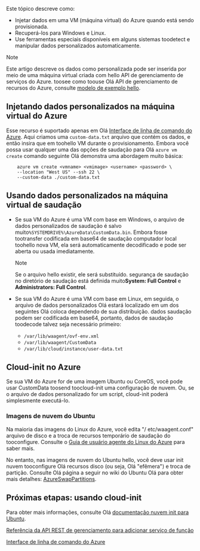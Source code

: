 


Este tópico descreve como:

* Injetar dados em uma VM (máquina virtual) do Azure quando está sendo provisionada.
* Recuperá-los para Windows e Linux.
* Use ferramentas especiais disponíveis em alguns sistemas toodetect e manipular dados personalizados automaticamente.

> [!NOTE]
> Este artigo descreve os dados como personalizada pode ser inserida por meio de uma máquina virtual criada com hello API de gerenciamento de serviços do Azure. toosee como toouse Olá API de gerenciamento de recursos do Azure, consulte [modelo de exemplo hello](https://github.com/Azure/azure-quickstart-templates/tree/master/101-vm-customdata).
> 
> 

## <a name="injecting-custom-data-into-your-azure-virtual-machine"></a>Injetando dados personalizados na máquina virtual do Azure
Esse recurso é suportado apenas em Olá [Interface de linha de comando do Azure](https://github.com/Azure/azure-xplat-cli). Aqui criamos uma `custom-data.txt` arquivo que contém os dados, e então insira que em toohello VM durante o provisionamento. Embora você possa usar qualquer uma das opções de saudação para Olá `azure vm create` comando seguinte Olá demonstra uma abordagem muito básica:

```
    azure vm create <vmname> <vmimage> <username> <password> \  
    --location "West US" --ssh 22 \  
    --custom-data ./custom-data.txt  
```


## <a name="using-custom-data-in-hello-virtual-machine"></a>Usando dados personalizados na máquina virtual de saudação
* Se sua VM do Azure é uma VM com base em Windows, o arquivo de dados personalizados de saudação é salvo muito`%SYSTEMDRIVE%\AzureData\CustomData.bin`. Embora fosse tootransfer codificada em base64 de saudação computador local toohello nova VM, ela será automaticamente decodificado e pode ser aberta ou usada imediatamente.
  
  > [!NOTE]
  > Se o arquivo hello existir, ele será substituído. segurança de saudação no diretório de saudação está definida muito**System: Full Control** e **Administrators: Full Control**.
  > 
  > 
* Se sua VM do Azure é uma VM com base em Linux, em seguida, o arquivo de dados personalizados Olá estará localizado em um dos seguintes Olá coloca dependendo de sua distribuição. dados saudação podem ser codificada em base64, portanto, dados de saudação toodecode talvez seja necessário primeiro:
  
  * `/var/lib/waagent/ovf-env.xml`
  * `/var/lib/waagent/CustomData`
  * `/var/lib/cloud/instance/user-data.txt` 

## <a name="cloud-init-on-azure"></a>Cloud-init no Azure
Se sua VM do Azure for de uma imagem Ubuntu ou CoreOS, você pode usar CustomData toosend toocloud-init uma configuração de nuvem. Ou, se o arquivo de dados personalizado for um script, cloud-init poderá simplesmente executá-lo.

### <a name="ubuntu-cloud-images"></a>Imagens de nuvem do Ubuntu
Na maioria das imagens do Linux do Azure, você edita "/ etc/waagent.conf" arquivo de disco e a troca de recursos temporário de saudação do tooconfigure. Consulte o [Guia de usuário agente do Linux do Azure](../articles/virtual-machines/linux/agent-user-guide.md?toc=%2fazure%2fvirtual-machines%2flinux%2ftoc.json) para saber mais.

No entanto, nas imagens de nuvem do Ubuntu hello, você deve usar init nuvem tooconfigure Olá recursos disco (ou seja, Olá "efêmera") e troca de partição. Consulte Olá página a seguir no wiki do Ubuntu Olá para obter mais detalhes: [AzureSwapPartitions](https://wiki.ubuntu.com/AzureSwapPartitions).

<!--Every topic should have next steps and links toohello next logical set of content tookeep hello customer engaged-->
## <a name="next-steps-using-cloud-init"></a>Próximas etapas: usando cloud-init
Para obter mais informações, consulte Olá [documentação nuvem init para Ubuntu](https://help.ubuntu.com/community/CloudInit).

<!--Link references-->
[Referência da API REST de gerenciamento para adicionar serviço de função](http://msdn.microsoft.com/library/azure/jj157186.aspx)

[Interface de linha de comando do Azure](https://github.com/Azure/azure-xplat-cli)

